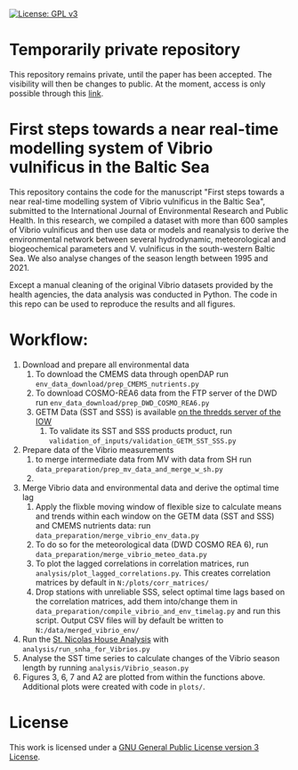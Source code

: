  [![License: GPL v3](https://img.shields.io/badge/License-GPLv3-blue.svg)](https://www.gnu.org/licenses/gpl-3.0)

# Temporarily private repository
This repository remains private, until the paper has been accepted. The visibility will then be changes to public. At the moment, access is only possible through this [link](https://gitfront.io/r/EikeSchuett/eafkTF8UcrX2/Vibrio-Baltic-Sea/).

# First steps towards a near real-time modelling system of Vibrio vulnificus in the Baltic Sea
This repository contains the code for the manuscript "First steps towards a near real-time modelling system of Vibrio vulnificus in the Baltic Sea", submitted to the International Journal of Environmental Research and Public Health. In this research, we compiled a dataset with more than 600 samples of Vibrio vulnificus and then use data or models and reanalysis to derive the environmental network between several hydrodynamic, meteorological and biogeochemical parameters and V. vulnificus in the south-western Baltic Sea. We also analyse changes of the season length between 1995 and 2021.

Except a manual cleaning of the original Vibrio datasets provided by the health agencies, the data analysis was conducted in Python. The code in this repo can be used to reproduce the results and all figures.

# Workflow:
1. Download and prepare all environmental data
    1. To download the CMEMS data through openDAP run ``env_data_download/prep_CMEMS_nutrients.py``
    1. To download COSMO-REA6 data from the FTP server of the DWD run ``env_data_download/prep_DWD_COSMO_REA6.py``
    1. GETM Data (SST and SSS) is available [on the thredds server of the IOW](https://thredds-iow.io-warnemuende.de/thredds/catalogs/regions/baltic/regions/catalog_WB200m.SST.html)
        1. To validate its SST and SSS products product, run ``validation_of_inputs/validation_GETM_SST_SSS.py``
1. Prepare data of the Vibrio measurements
    1. to merge intermediate data from MV with data from SH run ``data_preparation/prep_mv_data_and_merge_w_sh.py``
    1. 
1. Merge Vibrio data and environmental data and derive the optimal time lag
    1. Apply the flixble moving window of flexible size to calculate means and trends within each window on the GETM data (SST and SSS) and CMEMS nutrients data: run ``data_preparation/merge_vibrio_env_data.py``
    1. To do so for the meteorological data (DWD COSMO REA 6), run ``data_preparation/merge_vibrio_meteo_data.py``
    1. To plot the lagged correlations in correlation matrices, run ``analysis/plot_lagged_correlations.py``. This creates correlation matrices by default in ``N:/plots/corr_matrices/``
    1. Drop stations with unreliable SSS, select optimal time lags based on the correlation matrices, add them into/change them in ``data_preparation/compile_vibrio_and_env_timelag.py`` and run this script. Output CSV files will by default be written to ``N:/data/merged_vibrio_env/``
1. Run the [St. Nicolas House Analysis](https://github.com/thake93/snha4py) with ``analysis/run_snha_for_Vibrios.py``
1. Analyse the SST time series to calculate changes of the Vibrio season length by running ``analysis/Vibrio_season.py``
1. Figures 3, 6, 7 and A2 are plotted from within the functions above. Additional plots were created with code in ``plots/``.

# License


This work is licensed under a
[GNU General Public License version 3 License](https://www.gnu.org/licenses/gpl-3.0.html).
